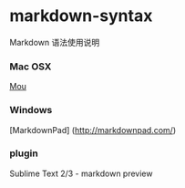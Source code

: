 markdown-syntax
===============

Markdown 语法使用说明

### Mac OSX
[Mou](http://www.mouapp.com/)

### Windows

[MarkdownPad] (http://markdownpad.com/)

### plugin

Sublime Text 2/3  - markdown preview
